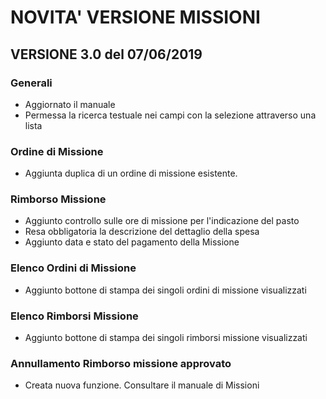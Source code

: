 # NOVITA' VERSIONE MISSIONI

## VERSIONE 3.0 del 07/06/2019

### Generali

* Aggiornato il manuale
* Permessa la ricerca testuale nei campi con la selezione attraverso una lista

### Ordine di Missione

* Aggiunta duplica di un ordine di missione esistente.

### Rimborso Missione

* Aggiunto controllo sulle ore di missione per l'indicazione del pasto
* Resa obbligatoria la descrizione del dettaglio della spesa
* Aggiunto data e stato del pagamento della Missione

### Elenco Ordini di Missione

* Aggiunto bottone di stampa dei singoli ordini di missione visualizzati

### Elenco Rimborsi Missione

* Aggiunto bottone di stampa dei singoli rimborsi missione visualizzati


### Annullamento Rimborso missione approvato

* Creata nuova funzione. Consultare il manuale di Missioni
